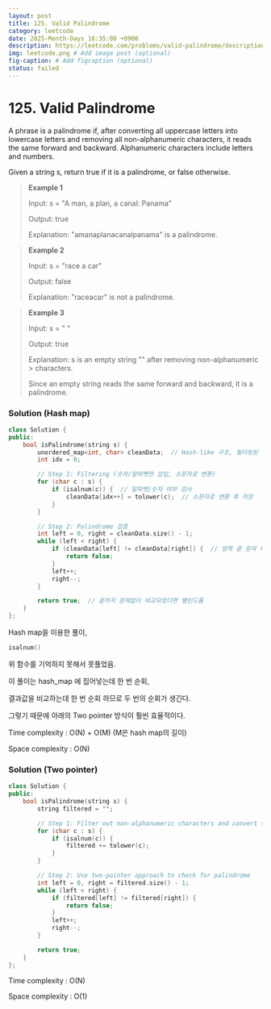 ```yaml
---
layout: post
title: 125. Valid Palindrome
category: leetcode
date: 2025-Month-Days 16:35:00 +0900
description: https://leetcode.com/problems/valid-palindrome/description/?envType=study-plan-v2&envId=top-interview-150
img: leetcode.png # Add image post (optional)
fig-caption: # Add figcaption (optional)
status: failed
---
```



# 125. Valid Palindrome


A phrase is a palindrome if, after converting all uppercase letters into lowercase letters and removing all non-alphanumeric characters, it reads the same forward and backward. Alphanumeric characters include letters and numbers.

Given a string s, return true if it is a palindrome, or false otherwise.

 

> **Example 1**
> 
> Input: s = "A man, a plan, a canal: Panama"
> 
> Output: true
> 
> Explanation: "amanaplanacanalpanama" is a palindrome.


> **Example 2**
> 
> Input: s = "race a car"
> 
> Output: false
> 
> Explanation: "raceacar" is not a palindrome.


> **Example 3**
> 
> Input: s = " "
> 
> Output: true
> 
> Explanation: s is an empty string "" after removing non-alphanumeric > characters.
> 
> Since an empty string reads the same forward and backward, it is a palindrome.


### Solution (Hash map)

```cpp
class Solution {
public:
    bool isPalindrome(string s) {
        unordered_map<int, char> cleanData;  // Hash-like 구조, 필터링된 문자
        int idx = 0;

        // Step 1: Filtering (숫자/알파벳만 삽입, 소문자로 변환)
        for (char c : s) {
            if (isalnum(c)) {  // 알파벳/숫자 여부 검사
                cleanData[idx++] = tolower(c);  // 소문자로 변환 후 저장
            }
        }

        // Step 2: Palindrome 검증
        int left = 0, right = cleanData.size() - 1;
        while (left < right) {
            if (cleanData[left] != cleanData[right]) {  // 양쪽 끝 문자 비교
                return false;
            }
            left++;
            right--;
        }

        return true;  // 끝까지 문제없이 비교되었다면 팰린드롬
    }
};
```

Hash map을 이용한 풀이, 

```cpp
isalnum()
```

위 함수를 기억하지 못해서 못풀었음. 

이 풀이는 hash_map 에 집어넣는데 한 번 순회,

결과값을 비교하는데 한 번 순회 하므로 두 번의 순회가 생긴다.

그렇기 때문에 아래의 Two pointer 방식이 훨씬 효율적이다.


Time complexity : O(N) + O(M) (M은 hash map의 길이)

Space complexity : O(N)



### Solution (Two pointer)
```cpp
class Solution {
public:
    bool isPalindrome(string s) {
        string filtered = "";

        // Step 1: Filter out non-alphanumeric characters and convert to lowercase
        for (char c : s) {
            if (isalnum(c)) {
                filtered += tolower(c);
            }
        }

        // Step 2: Use two-pointer approach to check for palindrome
        int left = 0, right = filtered.size() - 1;
        while (left < right) {
            if (filtered[left] != filtered[right]) {
                return false;
            }
            left++;
            right--;
        }

        return true;
    }
};
```

Time complexity : O(N)

Space complexity : O(1)